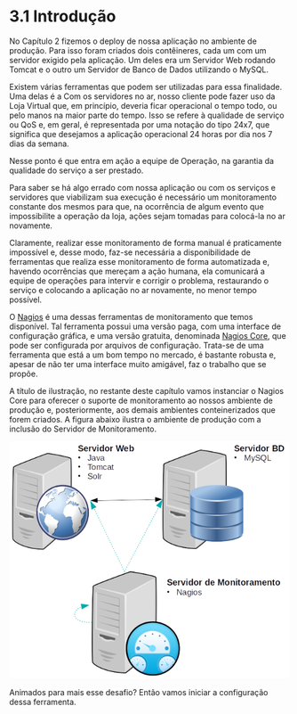 # 3.1 Introdução

No Capítulo 2 fizemos o deploy de nossa aplicação no ambiente de produção. Para isso foram criados dois contêineres, cada um com um servidor exigido pela aplicação. Um deles era um Servidor Web rodando Tomcat e o outro um Servidor de Banco de Dados utilizando o MySQL.

Existem várias ferramentas que podem ser utilizadas para essa finalidade. Uma delas é a Com os servidores no ar, nosso cliente pode fazer uso da Loja Virtual que, em princípio, deveria ficar operacional o tempo todo, ou pelo manos na maior parte do tempo. Isso se refere à qualidade de serviço ou QoS e, em geral, é representada por uma notação do tipo 24x7, que significa que desejamos a aplicação operacional 24 horas por dia nos 7 dias da semana.

Nesse ponto é que entra em ação a equipe de Operação, na garantia da qualidade do serviço a ser prestado.

Para saber se há algo errado com nossa aplicação ou com os serviços e servidores que viabilizam sua execução é necessário um monitoramento constante dos mesmos para que, na ocorrência de algum evento que impossibilite a operação da loja, ações sejam tomadas para colocá-la no ar novamente.

Claramente, realizar esse monitoramento de forma manual é praticamente impossível e, desse modo, faz-se necessária a disponibilidade de ferramentas que realiza esse monitoramento de forma automatizada e, havendo ocorrências que mereçam a ação humana, ela comunicará a equipe de operações para intervir e corrigir o problema, restaurando o serviço e colocando a aplicação no ar novamente, no menor tempo possível.

O [Nagios](https://www.nagios.org/) é uma dessas ferramentas de monitoramento que temos disponível. Tal ferramenta possui uma versão paga, com uma interface de configuração gráfica, e uma versão gratuita, denominada [Nagios Core](https://www.nagios.org/projects/nagios-core/), que pode ser configurada por arquivos de configuração. Trata-se de uma ferramenta que está a um bom tempo no mercado, é bastante robusta e, apesar de não ter uma interface muito amigável, faz o trabalho que se propõe.

A título de ilustração, no restante deste capítulo vamos instanciar o Nagios Core para oferecer o suporte de monitoramento ao nossos ambiente de produção e, posteriormente, aos demais ambientes conteinerizados que forem criados. A figura abaixo ilustra o ambiente de produção com a inclusão do Servidor de Monitoramento.

![Ambiente de Produ&#xE7;&#xE3;o Monitorado \(adaptado de Sato \(2018\)\)](../.gitbook/assets/figura-monitoramento-ambiente-producao%20%281%29.png)

Animados para mais esse desafio? Então vamos iniciar a configuração dessa ferramenta.



